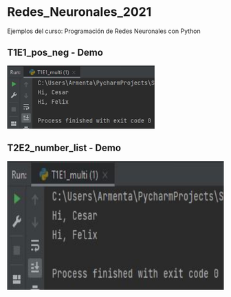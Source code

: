 # Redes_Neuronales_2021
Ejemplos del curso: Programación de Redes Neuronales con Python

## T1E1_pos_neg - Demo
<img src="pictures/T1E1_captura_felix.JPG">

## T2E2_number_list - Demo
<img src="pictures/T1E1_captura_felix.JPG" height="300">
